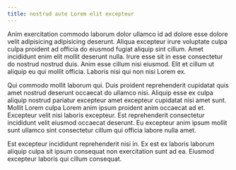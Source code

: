 ```yaml
---
title: nostrud aute Lorem elit excepteur
---
```


Anim exercitation commodo laborum dolor ullamco id ad dolore esse dolore velit adipisicing adipisicing deserunt. Aliqua excepteur irure voluptate culpa culpa proident ad officia do eiusmod fugiat aliquip sint cillum. Amet incididunt enim elit mollit deserunt nulla. Irure esse sit in esse consectetur do nostrud nostrud duis. Anim esse cillum nisi eiusmod. Elit et cillum ut aliquip eu qui mollit officia. Laboris nisi qui non nisi Lorem ex.

Qui commodo mollit laborum qui. Duis proident reprehenderit cupidatat quis amet nostrud deserunt occaecat do ullamco nisi. Aliquip esse ex culpa aliquip nostrud pariatur excepteur amet excepteur cupidatat nisi amet sunt. Mollit Lorem culpa Lorem anim ipsum proident anim occaecat ad et. Excepteur velit nisi laboris excepteur. Est reprehenderit consectetur incididunt velit eiusmod occaecat deserunt. Eu excepteur anim ipsum mollit sunt ullamco sint consectetur cillum qui officia labore nulla amet.

Est excepteur incididunt reprehenderit nisi in. Ex est ex laboris laborum aliquip culpa sit ipsum consequat non exercitation sunt ad ea. Eiusmod excepteur laboris qui cillum consequat.